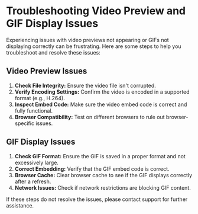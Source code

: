 # Troubleshooting Video Preview and GIF Display Issues

Experiencing issues with video previews not appearing or GIFs not displaying correctly can be frustrating. Here are some steps to help you troubleshoot and resolve these issues:

## Video Preview Issues
1. **Check File Integrity:** Ensure the video file isn't corrupted.
2. **Verify Encoding Settings:** Confirm the video is encoded in a supported format (e.g., H.264).
3. **Inspect Embed Code:** Make sure the video embed code is correct and fully functional.
4. **Browser Compatibility:** Test on different browsers to rule out browser-specific issues.

## GIF Display Issues
1. **Check GIF Format:** Ensure the GIF is saved in a proper format and not excessively large.
2. **Correct Embedding:** Verify that the GIF embed code is correct.
3. **Browser Cache:** Clear browser cache to see if the GIF displays correctly after a refresh.
4. **Network Issues:** Check if network restrictions are blocking GIF content.

If these steps do not resolve the issues, please contact support for further assistance.